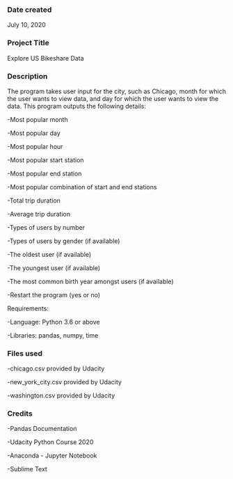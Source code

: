 ### Date created
July 10, 2020

### Project Title
Explore US Bikeshare Data 

### Description
The program takes user input for the city, such as Chicago, month for which the user wants to view data, and day for which the user wants to view the data.
This program outputs the following details:

-Most popular month

-Most popular day

-Most popular hour

-Most popular start station

-Most popular end station

-Most popular combination of start and end stations

-Total trip duration

-Average trip duration

-Types of users by number

-Types of users by gender (if available)

-The oldest user (if available)

-The youngest user (if available)

-The most common birth year amongst users (if available)

-Restart the program (yes or no) 

Requirements:

-Language: Python 3.6 or above

-Libraries: pandas, numpy, time

### Files used

-chicago.csv provided by Udacity

-new_york_city.csv provided by Udacity

-washington.csv provided by Udacity

### Credits

-Pandas Documentation

-Udacity Python Course 2020

-Anaconda - Jupyter Notebook

-Sublime Text
